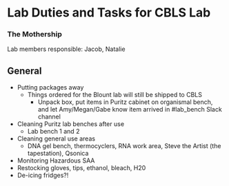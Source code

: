 # Lab Duties and Tasks for CBLS Lab
### The Mothership
Lab members responsible: Jacob, Natalie

## General 
* Putting packages away
	* Things ordered for the Blount lab will still be shipped to CBLS 
		* Unpack box, put items in Puritz cabinet on organismal bench, and let Amy/Megan/Gabe know item arrived in #lab_bench Slack channel 
* Cleaning Puritz lab benches after use
	* Lab bench 1 and 2
* Cleaning general use areas
	* DNA gel bench, thermocyclers, RNA work area, Steve the Artist (the tapestation), Qsonica
* Monitoring Hazardous SAA
* Restocking gloves, tips, ethanol, bleach, H20
* De-icing fridges?!

